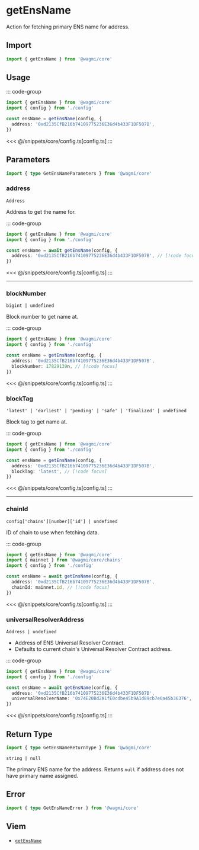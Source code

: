 <script setup>
const packageName = '@wagmi/core'
const actionName = 'getEnsName'
const typeName = 'GetEnsName'
</script>

# getEnsName

Action for fetching primary ENS name for address.

## Import

```ts
import { getEnsName } from '@wagmi/core'
```

## Usage

::: code-group
```ts [index.ts]
import { getEnsName } from '@wagmi/core'
import { config } from './config'

const ensName = getEnsName(config, {
  address: '0xd2135CfB216b74109775236E36d4b433F1DF507B',
})
```
<<< @/snippets/core/config.ts[config.ts]
:::

## Parameters

```ts
import { type GetEnsNameParameters } from '@wagmi/core'
```

### address

`Address`

Address to get the name for.

::: code-group
```ts [index.ts]
import { getEnsName } from '@wagmi/core'
import { config } from './config'

const ensName = await getEnsName(config, {
  address: '0xd2135CfB216b74109775236E36d4b433F1DF507B', // [!code focus]
})
```
<<< @/snippets/core/config.ts[config.ts]
:::

---

### blockNumber

`bigint | undefined`

Block number to get name at.

::: code-group
```ts [index.ts]
import { getEnsName } from '@wagmi/core'
import { config } from './config'

const ensName = getEnsName(config, {
  address: '0xd2135CfB216b74109775236E36d4b433F1DF507B',
  blockNumber: 17829139n, // [!code focus]
})
```
<<< @/snippets/core/config.ts[config.ts]
:::

### blockTag

`'latest' | 'earliest' | 'pending' | 'safe' | 'finalized' | undefined`

Block tag to get name at.

::: code-group
```ts [index.ts]
import { getEnsName } from '@wagmi/core'
import { config } from './config'

const ensName = getEnsName(config, {
  address: '0xd2135CfB216b74109775236E36d4b433F1DF507B',
  blockTag: 'latest', // [!code focus]
})
```
<<< @/snippets/core/config.ts[config.ts]
:::

---

### chainId

`config['chains'][number]['id'] | undefined`

ID of chain to use when fetching data.

::: code-group
```ts [index.ts]
import { getEnsName } from '@wagmi/core'
import { mainnet } from '@wagmi/core/chains'
import { config } from './config'

const ensName = await getEnsName(config, {
  address: '0xd2135CfB216b74109775236E36d4b433F1DF507B',
  chainId: mainnet.id, // [!code focus]
})
```
<<< @/snippets/core/config.ts[config.ts]
:::

### universalResolverAddress

`Address | undefined`

- Address of ENS Universal Resolver Contract.
- Defaults to current chain's Universal Resolver Contract address.

::: code-group
```ts [index.ts]
import { getEnsName } from '@wagmi/core'
import { config } from './config'

const ensName = await getEnsName(config, {
  address: '0xd2135CfB216b74109775236E36d4b433F1DF507B',
  universalResolverName: '0x74E20Bd2A1fE0cdbe45b9A1d89cb7e0a45b36376', // [!code focus]
})
```
<<< @/snippets/core/config.ts[config.ts]
:::

## Return Type

```ts
import { type GetEnsNameReturnType } from '@wagmi/core'
```

`string | null`

The primary ENS name for the address. Returns `null` if address does not have primary name assigned.

## Error

```ts
import { type GetEnsNameError } from '@wagmi/core'
```

<!--@include: @shared/query-imports.md-->

## Viem

- [`getEnsName`](https://viem.sh/docs/ens/actions/getEnsName.html)
